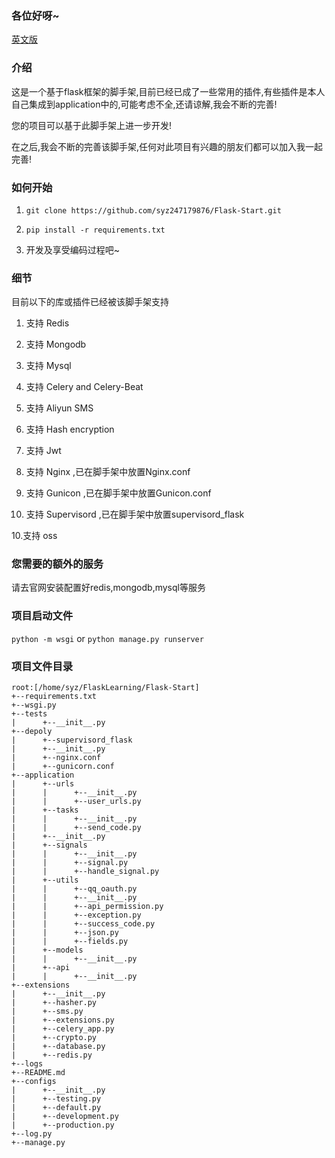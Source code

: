 ### 各位好呀~

[英文版](https://github.com/syz247179876/Flask-Scaffold/blob/main/README.md)

### 介绍

这是一个基于flask框架的脚手架,目前已经已成了一些常用的插件,有些插件是本人自己集成到application中的,可能考虑不全,还请谅解,我会不断的完善!

您的项目可以基于此脚手架上进一步开发!

在之后,我会不断的完善该脚手架,任何对此项目有兴趣的朋友们都可以加入我一起完善!

### 如何开始

1. `git clone https://github.com/syz247179876/Flask-Start.git`

2. `pip install -r requirements.txt`

3. 开发及享受编码过程吧~

### 细节

目前以下的库或插件已经被该脚手架支持

1. 支持 Redis

2. 支持 Mongodb

3. 支持 Mysql

3. 支持 Celery and Celery-Beat

4. 支持 Aliyun SMS

5. 支持 Hash encryption

6. 支持 Jwt

7. 支持 Nginx ,已在脚手架中放置Nginx.conf

8. 支持 Gunicon ,已在脚手架中放置Gunicon.conf

9. 支持 Supervisord ,已在脚手架中放置supervisord_flask

10.支持 oss

### 您需要的额外的服务

请去官网安装配置好redis,mongodb,mysql等服务

### 项目启动文件

`python -m wsgi` or `python manage.py runserver`

### 项目文件目录

```shell
root:[/home/syz/FlaskLearning/Flask-Start]
+--requirements.txt
+--wsgi.py
+--tests
|      +--__init__.py
+--depoly
|      +--supervisord_flask
|      +--__init__.py
|      +--nginx.conf
|      +--gunicorn.conf
+--application
|      +--urls
|      |      +--__init__.py
|      |      +--user_urls.py
|      +--tasks
|      |      +--__init__.py
|      |      +--send_code.py
|      +--__init__.py
|      +--signals
|      |      +--__init__.py
|      |      +--signal.py
|      |      +--handle_signal.py
|      +--utils
|      |      +--qq_oauth.py
|      |      +--__init__.py
|      |      +--api_permission.py
|      |      +--exception.py
|      |      +--success_code.py
|      |      +--json.py
|      |      +--fields.py
|      +--models
|      |      +--__init__.py
|      +--api
|      |      +--__init__.py
+--extensions
|      +--__init__.py
|      +--hasher.py
|      +--sms.py
|      +--extensions.py
|      +--celery_app.py
|      +--crypto.py
|      +--database.py
|      +--redis.py
+--logs
+--README.md
+--configs
|      +--__init__.py
|      +--testing.py
|      +--default.py
|      +--development.py
|      +--production.py
+--log.py
+--manage.py
```


